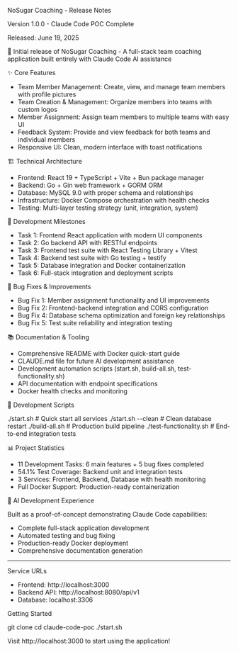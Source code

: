   NoSugar Coaching - Release Notes

  Version 1.0.0 - Claude Code POC Complete

  Released: June 19, 2025

  🎉 Initial release of NoSugar Coaching - A full-stack team coaching application built entirely with Claude Code AI assistance

  ✨ Core Features

  - Team Member Management: Create, view, and manage team members with profile pictures
  - Team Creation & Management: Organize members into teams with custom logos
  - Member Assignment: Assign team members to multiple teams with easy UI
  - Feedback System: Provide and view feedback for both teams and individual members
  - Responsive UI: Clean, modern interface with toast notifications

  🏗️ Technical Architecture

  - Frontend: React 19 + TypeScript + Vite + Bun package manager
  - Backend: Go + Gin web framework + GORM ORM
  - Database: MySQL 9.0 with proper schema and relationships
  - Infrastructure: Docker Compose orchestration with health checks
  - Testing: Multi-layer testing strategy (unit, integration, system)

  🚀 Development Milestones

  - Task 1: Frontend React application with modern UI components
  - Task 2: Go backend API with RESTful endpoints
  - Task 3: Frontend test suite with React Testing Library + Vitest
  - Task 4: Backend test suite with Go testing + testify
  - Task 5: Database integration and Docker containerization
  - Task 6: Full-stack integration and deployment scripts

  🐛 Bug Fixes & Improvements

  - Bug Fix 1: Member assignment functionality and UI improvements
  - Bug Fix 2: Frontend-backend integration and CORS configuration
  - Bug Fix 4: Database schema optimization and foreign key relationships
  - Bug Fix 5: Test suite reliability and integration testing

  📚 Documentation & Tooling

  - Comprehensive README with Docker quick-start guide
  - CLAUDE.md file for future AI development assistance
  - Development automation scripts (start.sh, build-all.sh, test-functionality.sh)
  - API documentation with endpoint specifications
  - Docker health checks and monitoring

  🔧 Development Scripts

  ./start.sh              # Quick start all services
  ./start.sh --clean      # Clean database restart
  ./build-all.sh          # Production build pipeline
  ./test-functionality.sh # End-to-end integration tests

  📊 Project Statistics

  - 11 Development Tasks: 6 main features + 5 bug fixes completed
  - 54.1% Test Coverage: Backend unit and integration tests
  - 3 Services: Frontend, Backend, Database with health monitoring
  - Full Docker Support: Production-ready containerization

  🤖 AI Development Experience

  Built as a proof-of-concept demonstrating Claude Code capabilities:
  - Complete full-stack application development
  - Automated testing and bug fixing
  - Production-ready Docker deployment
  - Comprehensive documentation generation

  ---
  Service URLs

  - Frontend: http://localhost:3000
  - Backend API: http://localhost:8080/api/v1
  - Database: localhost:3306

  Getting Started

  git clone <repository-url>
  cd claude-code-poc
  ./start.sh

  Visit http://localhost:3000 to start using the application!
